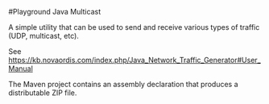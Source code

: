 #Playground Java Multicast

A simple utility that can be used to send and receive various types of traffic (UDP, multicast, etc).

See https://kb.novaordis.com/index.php/Java_Network_Traffic_Generator#User_Manual

The Maven project contains an assembly declaration that produces a distributable ZIP file.



